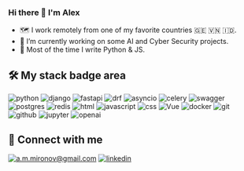 ### Hi there 👋 I'm Alex

- 🗺️ I work remotely from one of my favorite countries 🇬🇪 🇻🇳 🇮🇩.
- 🔭 I’m currently working on some AI and Cyber Security projects.
- 🐍 Most of the time I write Python & JS.

## 🛠 My stack badge area

![python](https://img.shields.io/badge/python%20-%2314354C.svg?&style=for-the-badge&logo=python&logoColor=white) ![django](https://img.shields.io/badge/django%20-%23092E20.svg?&style=for-the-badge&logo=django&logoColor=white) ![fastapi](https://img.shields.io/badge/fastapi%20-%2313988a.svg?&style=for-the-badge&logo=fastapi&logoColor=white) ![drf](https://img.shields.io/badge/drf-%23A30000.svg?&style=for-the-badge&logo=openapiinitiative&logoColor=white) ![asyncio](https://img.shields.io/badge/asyncio-%2300BAFF.svg?&style=for-the-badge&logo=python&logoColor=white) ![celery](https://img.shields.io/badge/celery-%239DCE5C.svg?&style=for-the-badge&logo=celery&logoColor=white) ![swagger](https://img.shields.io/badge/swagger-%2385EA2D.svg?&style=for-the-badge&logo=swagger&logoColor=black) ![postgres](https://img.shields.io/badge/postgres-%23316192.svg?&style=for-the-badge&logo=postgresql&logoColor=white) ![redis](https://img.shields.io/badge/redis%20-%23CC0000.svg?&style=for-the-badge&logo=redis&logoColor=white) ![html](https://img.shields.io/badge/html%20-%23E34F26.svg?&style=for-the-badge&logo=html5&logoColor=white) ![javascript](https://img.shields.io/badge/javascript%20-%23323330.svg?&style=for-the-badge&logo=javascript&logoColor=%23F7DF1E) ![css](https://img.shields.io/badge/css%20-%231572B6.svg?&style=for-the-badge&logo=css3&logoColor=white) ![Vue](https://img.shields.io/badge/vue-%2320232a.svg?style=for-the-badge&logo=vuedotjs&logoColor=%2361DAFB) ![docker](https://img.shields.io/badge/docker-%232496ED.svg?&style=for-the-badge&logo=docker&logoColor=white) ![git](https://img.shields.io/badge/git%20-%23F05033.svg?&style=for-the-badge&logo=git&logoColor=white) ![github](https://img.shields.io/badge/github-%232671E5.svg?&style=for-the-badge&logo=github&logoColor=white) ![jupyter](https://img.shields.io/badge/Jupyter%20-%23F37626.svg?&style=for-the-badge&logo=Jupyter&logoColor=white) ![openai](https://img.shields.io/badge/openai-%237EBC6F.svg?&style=for-the-badge&logo=OpenAI&logoColor=white) 

## 🤝 Connect with me

[![a.m.mironov@gmail.com](https://img.shields.io/badge/a.m.mironov@gmail.com%20-%23E62B1E.svg?&style=for-the-badge&logo=mail.ru&logoColor=white)](mailto:a.m.mironov@gmail.com) [![linkedin](https://img.shields.io/badge/linkedin%20-%230077B5.svg?&style=for-the-badge&logo=linkedin&logoColor=white)]([https://www.linkedin.com/in/vas3k/](https://www.linkedin.com/in/aleksandr-mironov-4aab258a/))
